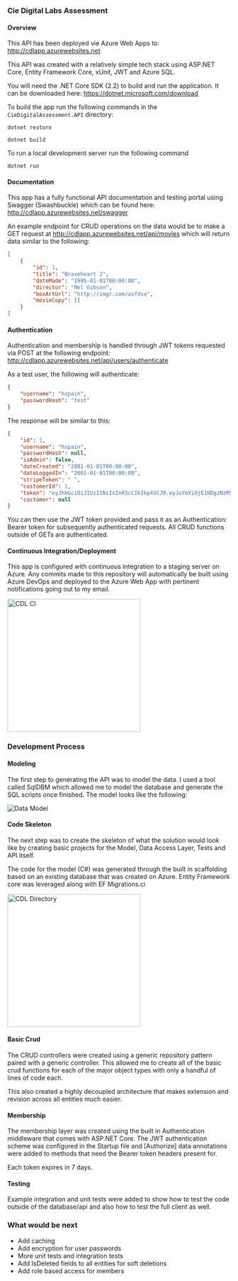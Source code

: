 ### Cie Digital Labs Assessment

#### Overview

This API has been deployed vie Azure Web Apps to: http://cdlapp.azurewebsites.net

This API was created with a relatively simple tech stack using ASP.NET Core, Entity Framework Core, xUnit, JWT and Azure SQL.

You will need the .NET Core SDK (2.2) to build and run the application.  It can be downloaded here: https://dotnet.microsoft.com/download

To build the app run the following commands in the ```CieDigitalAssessment.API``` directory:

```dotnet restore```

```dotnet build```

To run a local development server run the following command

```dotnet run```

#### Documentation

This app has a fully functional API documentation and testing portal using Swagger (Swashbuckle) which can be found here: http://cdlapp.azurewebsites.net/swagger

An example endpoint for CRUD operations on the data would be to make a GET request at http://cdlapp.azurewebsites.net/api/movies which will return data similar to the following:

```json
[
    {
        "id": 1,
        "title": "Braveheart 2",
        "dateMade": "1995-01-01T00:00:00",
        "director": "Mel Gibson",
        "boxArtUrl": "http://imgr.com/asfdsa",
        "movieCopy": []
    }
]
```

#### Authentication

Authentication and membership is handled through JWT tokens requested via POST at the following endpoint: http://cdlapp.azurewebsites.net/api/users/authenticate

As a test user, the following will authenticate:

```json
{
    "username": "hspain",
    "passwordHash": "test"
}
```

The response will be similar to this:

```json
{
    "id": 1,
    "username": "hspain",
    "passwordHash": null,
    "isAdmin": false,
    "dateCreated": "2001-01-01T00:00:00",
    "dateLoggedIn": "2001-01-01T00:00:00",
    "stripeToken": " ",
    "customerId": 1,
    "token": "eyJhbGciOiJIUzI1NiIsInR5cCI6IkpXVCJ9.eyJuYmYiOjE1NDgzNzM5MDAsImV4cCI6MTU0ODk3ODcwMCwiaWF0IjoxNTQ4MzczOTAwfQ.t4wma5INOQ5O4WBpgXprMSkL4HiT4JL7C1udgJI9NeU",
    "customer": null
}
```



You can then use the JWT token provided and pass it as an Authentication: Bearer token for subsequently authenticated requests.  All CRUD functions outside of GETs are authenticated.

#### Continuous Integration/Deployment

This app is configured with continuous integration to a staging server on Azure.  Any commits made to this repository will automatically be built using Azure DevOps and deployed to the Azure Web App with pertinent notifications going out to my email.

<img src="https://i.imgur.com/NQhD95w.png" alt="CDL CI" width="300"/>


### Development Process

#### Modeling

The first step to generating the API was to model the data.  I used a tool called SqlDBM which allowed me to model the database and generate the SQL scripts once finished.  The model looks like the following:

![Data Model](https://i.imgur.com/TjfX1rI.png)

#### Code Skeleton

The next step was to create the skeleton of what the solution would look like by creating basic projects for the Model, Data Access Layer, Tests and API itself.

The code for the model (C#) was generated through the built in scaffolding based on an existing database that was created on Azure.  Entity Framework core was leveraged along with EF Migrations.ci

<img src="https://i.imgur.com/xQT3dLh.png" alt="CDL Directory" width="300"/>


#### Basic Crud

The CRUD controllers were created using a generic repository pattern paired with a generic controller.  This allowed me to create all of the basic crud functions for each of the major object types with only a handful of lines of code each.

This also created a highly decoupled architecture that makes extension and revision across all entities much easier.

#### Membership

The membership layer was created using the built in Authentication middleware that comes with ASP.NET Core.  The JWT authentication scheme was configured in the Startup file and [Authorize] data annotations were added to methods that need the Bearer token headers present for.

Each token expires in 7 days.

#### Testing

Example integration and unit tests were added to show how to test the code outside of the database/api and also how to test the full client as well.



### What would be next

- Add caching
- Add encryption for user passwords
- More unit tests and integration tests
- Add IsDeleted fields to all entities for soft deletions
- Add role based access for members